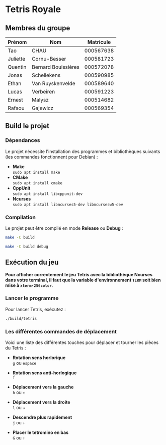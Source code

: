 # Tetris Royale

## Membres du groupe

| Prénom    | Nom                 | Matricule |
| --------- | ------------------- | --------- |
| Tao       | CHAU                | 000567638 |
| Juliette  | Cornu-Besser        | 000581723 |
| Quentin   | Bernard Bouissières | 000572078 |
| Jonas     | Schellekens         | 000590985 |
| Ethan     | Van Ruyskenvelde    | 000589640 |
| Lucas     | Verbeiren           | 000591223 |
| Ernest    | Malysz              | 000514682 |
| Rafaou    | Gajewicz            | 000569354 |

## Build le projet

### Dépendances

Le projet nécessite l'installation des programmes et bibliothèques suivants
(les commandes fonctionnent pour Debian) :

- **Make**  
  `sudo apt install make`
- **CMake**  
  `sudo apt install cmake`
- **CppUnit**  
  `sudo apt install libcppunit-dev`
- **Ncurses**  
  `sudo apt install libncurses5-dev libncursesw5-dev`

### Compilation

Le projet peut être compilé en mode **Release** ou **Debug** :

```sh
make -C build
```

```sh
make -C build debug
```

## Exécution du jeu

**Pour afficher correctement le jeu Tetris avec la bibliothèque Ncurses dans
votre terminal, il faut que la variable d'environnement `TERM` soit bien mise
à `xterm-256color`**.

### Lancer le programme

Pour lancer Tetris, exécutez :

```sh
./build/tetris
```

### Les différentes commandes de déplacement

Voici une liste des différentes touches pour déplacer et tourner les pièces du
Tetris :

- **Rotation sens horlorique**  
  `g` ou `espace`

- **Rotation sens anti-horlogique**  
  `f`

- **Déplacement vers la gauche**  
  `h` ou `←`

- **Déplacement vers la droite**  
  `l` ou `→`

- **Descendre plus rapidement**  
  `j` ou `↓`

- **Placer le tetromino en bas**  
  `G` ou `↑`
